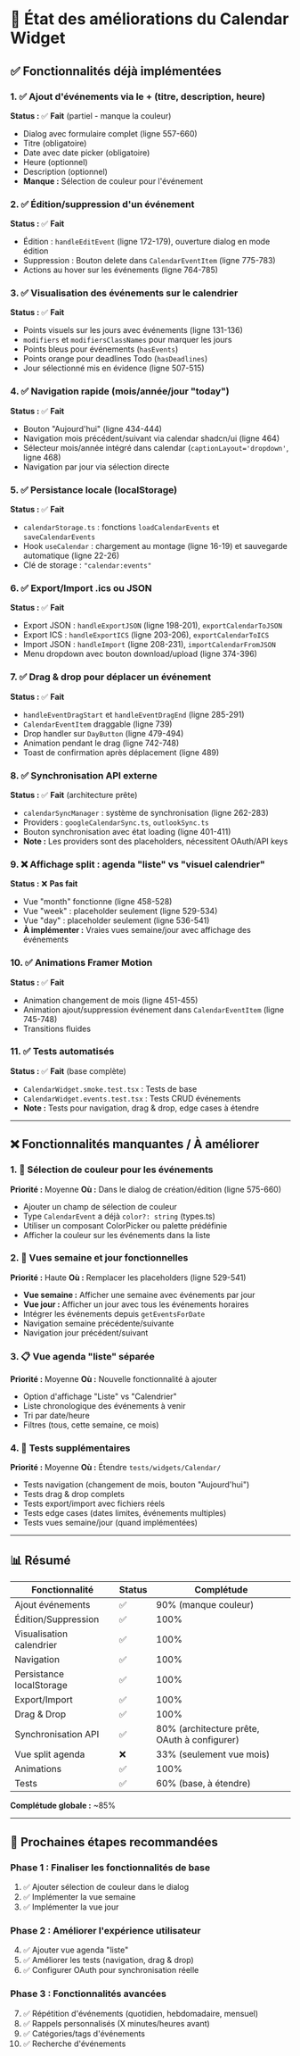 # 📅 État des améliorations du Calendar Widget

## ✅ Fonctionnalités déjà implémentées

### 1. ✅ Ajout d'événements via le + (titre, description, heure)
**Status :** ✅ **Fait** (partiel - manque la couleur)
- Dialog avec formulaire complet (ligne 557-660)
- Titre (obligatoire)
- Date avec date picker (obligatoire)
- Heure (optionnel)
- Description (optionnel)
- **Manque :** Sélection de couleur pour l'événement

### 2. ✅ Édition/suppression d'un événement
**Status :** ✅ **Fait**
- Édition : `handleEditEvent` (ligne 172-179), ouverture dialog en mode édition
- Suppression : Bouton delete dans `CalendarEventItem` (ligne 775-783)
- Actions au hover sur les événements (ligne 764-785)

### 3. ✅ Visualisation des événements sur le calendrier
**Status :** ✅ **Fait**
- Points visuels sur les jours avec événements (ligne 131-136)
- `modifiers` et `modifiersClassNames` pour marquer les jours
- Points bleus pour événements (`hasEvents`)
- Points orange pour deadlines Todo (`hasDeadlines`)
- Jour sélectionné mis en évidence (ligne 507-515)

### 4. ✅ Navigation rapide (mois/année/jour "today")
**Status :** ✅ **Fait**
- Bouton "Aujourd'hui" (ligne 434-444)
- Navigation mois précédent/suivant via calendar shadcn/ui (ligne 464)
- Sélecteur mois/année intégré dans calendar (`captionLayout='dropdown'`, ligne 468)
- Navigation par jour via sélection directe

### 5. ✅ Persistance locale (localStorage)
**Status :** ✅ **Fait**
- `calendarStorage.ts` : fonctions `loadCalendarEvents` et `saveCalendarEvents`
- Hook `useCalendar` : chargement au montage (ligne 16-19) et sauvegarde automatique (ligne 22-26)
- Clé de storage : `"calendar:events"`

### 6. ✅ Export/Import .ics ou JSON
**Status :** ✅ **Fait**
- Export JSON : `handleExportJSON` (ligne 198-201), `exportCalendarToJSON`
- Export ICS : `handleExportICS` (ligne 203-206), `exportCalendarToICS`
- Import JSON : `handleImport` (ligne 208-231), `importCalendarFromJSON`
- Menu dropdown avec bouton download/upload (ligne 374-396)

### 7. ✅ Drag & drop pour déplacer un événement
**Status :** ✅ **Fait**
- `handleEventDragStart` et `handleEventDragEnd` (ligne 285-291)
- `CalendarEventItem` draggable (ligne 739)
- Drop handler sur `DayButton` (ligne 479-494)
- Animation pendant le drag (ligne 742-748)
- Toast de confirmation après déplacement (ligne 489)

### 8. ✅ Synchronisation API externe
**Status :** ✅ **Fait** (architecture prête)
- `calendarSyncManager` : système de synchronisation (ligne 262-283)
- Providers : `googleCalendarSync.ts`, `outlookSync.ts`
- Bouton synchronisation avec état loading (ligne 401-411)
- **Note :** Les providers sont des placeholders, nécessitent OAuth/API keys

### 9. ❌ Affichage split : agenda "liste" vs "visuel calendrier"
**Status :** ❌ **Pas fait**
- Vue "month" fonctionne (ligne 458-528)
- Vue "week" : placeholder seulement (ligne 529-534)
- Vue "day" : placeholder seulement (ligne 536-541)
- **À implémenter :** Vraies vues semaine/jour avec affichage des événements

### 10. ✅ Animations Framer Motion
**Status :** ✅ **Fait**
- Animation changement de mois (ligne 451-455)
- Animation ajout/suppression événement dans `CalendarEventItem` (ligne 745-748)
- Transitions fluides

### 11. ✅ Tests automatisés
**Status :** ✅ **Fait** (base complète)
- `CalendarWidget.smoke.test.tsx` : Tests de base
- `CalendarWidget.events.test.tsx` : Tests CRUD événements
- **Note :** Tests pour navigation, drag & drop, edge cases à étendre

---

## ❌ Fonctionnalités manquantes / À améliorer

### 1. 🎨 Sélection de couleur pour les événements
**Priorité :** Moyenne
**Où :** Dans le dialog de création/édition (ligne 575-660)
- Ajouter un champ de sélection de couleur
- Type `CalendarEvent` a déjà `color?: string` (types.ts)
- Utiliser un composant ColorPicker ou palette prédéfinie
- Afficher la couleur sur les événements dans la liste

### 2. 📅 Vues semaine et jour fonctionnelles
**Priorité :** Haute
**Où :** Remplacer les placeholders (ligne 529-541)
- **Vue semaine :** Afficher une semaine avec événements par jour
- **Vue jour :** Afficher un jour avec tous les événements horaires
- Intégrer les événements depuis `getEventsForDate`
- Navigation semaine précédente/suivante
- Navigation jour précédent/suivant

### 3. 📋 Vue agenda "liste" séparée
**Priorité :** Moyenne
**Où :** Nouvelle fonctionnalité à ajouter
- Option d'affichage "Liste" vs "Calendrier"
- Liste chronologique des événements à venir
- Tri par date/heure
- Filtres (tous, cette semaine, ce mois)

### 4. 🧪 Tests supplémentaires
**Priorité :** Moyenne
**Où :** Étendre `tests/widgets/Calendar/`
- Tests navigation (changement de mois, bouton "Aujourd'hui")
- Tests drag & drop complets
- Tests export/import avec fichiers réels
- Tests edge cases (dates limites, événements multiples)
- Tests vues semaine/jour (quand implémentées)

---

## 📊 Résumé

| Fonctionnalité | Status | Complétude |
|---------------|--------|------------|
| Ajout événements | ✅ | 90% (manque couleur) |
| Édition/Suppression | ✅ | 100% |
| Visualisation calendrier | ✅ | 100% |
| Navigation | ✅ | 100% |
| Persistance localStorage | ✅ | 100% |
| Export/Import | ✅ | 100% |
| Drag & Drop | ✅ | 100% |
| Synchronisation API | ✅ | 80% (architecture prête, OAuth à configurer) |
| Vue split agenda | ❌ | 33% (seulement vue mois) |
| Animations | ✅ | 100% |
| Tests | ✅ | 60% (base, à étendre) |

**Complétude globale :** ~85%

---

## 🚀 Prochaines étapes recommandées

### Phase 1 : Finaliser les fonctionnalités de base
1. ✅ Ajouter sélection de couleur dans le dialog
2. ✅ Implémenter la vue semaine
3. ✅ Implémenter la vue jour

### Phase 2 : Améliorer l'expérience utilisateur
4. ✅ Ajouter vue agenda "liste"
5. ✅ Améliorer les tests (navigation, drag & drop)
6. ✅ Configurer OAuth pour synchronisation réelle

### Phase 3 : Fonctionnalités avancées
7. ✅ Répétition d'événements (quotidien, hebdomadaire, mensuel)
8. ✅ Rappels personnalisés (X minutes/heures avant)
9. ✅ Catégories/tags d'événements
10. ✅ Recherche d'événements

